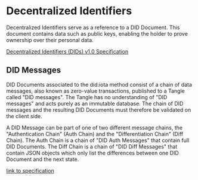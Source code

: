 # Decentralized Identifiers

Decentralized Identifiers serve as a reference to a DID Document. This document contains data such as public keys, enabling the holder to prove ownership over their personal data.


[Decentralized Identifiers (DIDs) v1.0 Specification](https://w3c.github.io/did-core/)

## DID Messages
DID Documents associated to the did:iota method consist of a chain of data messages, also known as zero-value transactions, published to a Tangle called "DID messages". The Tangle has no understanding of "DID messages" and acts purely as an immutable database. The chain of DID messages and the resulting DID Documents must therefore be validated on the client side.

A DID Message can be part of one of two different message chains, the "Authentication Chain" (Auth Chain) and the "Differentiation Chain" (Diff Chain). The Auth Chain is a chain of "DID Auth Messages" that contain full DID Documents. The Diff Chain is a chain of "DID Diff Messages" that contain JSON objects which only list the differences between one DID Document and the next state.

[link to specification](https://github.com/iotaledger/identity.rs/blob/feat/method-spec/docs/iota-did-method-spec.md#did-messages)